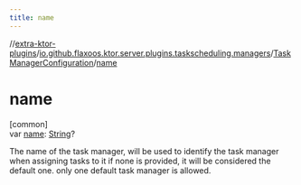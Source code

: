 ```yaml
---
title: name
---
```


//[extra-ktor-plugins](../../../index.md)/[io.github.flaxoos.ktor.server.plugins.taskscheduling.managers](../index.md)/[TaskManagerConfiguration](index.md)/[name](name.md)

# name

[common]\
var [name](name.md): [String](https://kotlinlang.org/api/latest/jvm/stdlib/kotlin/-string/index.md)?

The name of the task manager, will be used to identify the task manager when assigning tasks to it if none is provided,
it will be considered the default one. only one default task manager is allowed.




